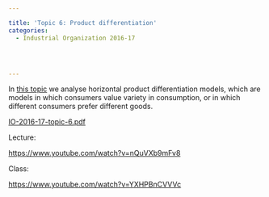 ```yaml
---

title: 'Topic 6: Product differentiation'
categories:
  - Industrial Organization 2016-17




---
```

In <a href="https://www.tholden.org/wp-content/uploads/2016/12/IO-2016-17-topic-6.pdf">this topic</a> we analyse horizontal product differentiation models, which are models in which consumers value variety in consumption, or in which different consumers prefer different goods.

<div class="PDFcontainer">
<div class="PDFelement"><object data="https://www.tholden.org/wp-content/uploads/2016/12/IO-2016-17-topic-6.pdf" type="application/pdf" width="100%" height="100%"><a href="https://www.tholden.org/wp-content/uploads/2016/12/IO-2016-17-topic-6.pdf">IO-2016-17-topic-6.pdf</a></object></div>
</div>

Lecture:

https://www.youtube.com/watch?v=nQuVXb9mFv8

Class:

https://www.youtube.com/watch?v=YXHPBnCVVVc